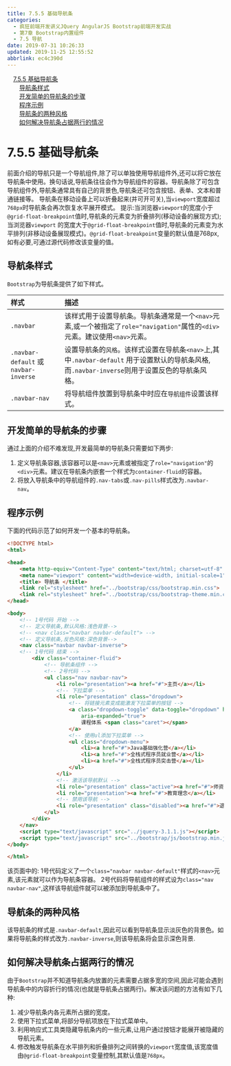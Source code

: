 ```yaml
---
title: 7.5.5 基础导航条
categories: 
  - 疯狂前端开发讲义JQuery AngularJS Bootstrap前端开发实战
  - 第7章 Bootstrap内置组件
  - 7.5 导航
date: 2019-07-31 10:26:33
updated: 2019-11-25 12:55:52
abbrlink: ec4c390d
---
```

<div id='my_toc'><a href="/JavaReadingNotes/ec4c390d/#7.5.5-基础导航条" class="header_1">7.5.5 基础导航条</a><br><a href="/JavaReadingNotes/ec4c390d/#导航条样式" class="header_2">导航条样式</a><br><a href="/JavaReadingNotes/ec4c390d/#开发简单的导航条的步骤" class="header_2">开发简单的导航条的步骤</a><br><a href="/JavaReadingNotes/ec4c390d/#程序示例" class="header_2">程序示例</a><br><a href="/JavaReadingNotes/ec4c390d/#导航条的两种风格" class="header_2">导航条的两种风格</a><br><a href="/JavaReadingNotes/ec4c390d/#如何解决导航条占据两行的情况" class="header_2">如何解决导航条占据两行的情况</a><br></div>
<style>
    .header_1{
        margin-left: 1em;
    }
    .header_2{
        margin-left: 2em;
    }
    .header_3{
        margin-left: 3em;
    }
    .header_4{
        margin-left: 4em;
    }
    .header_5{
        margin-left: 5em;
    }
    .header_6{
        margin-left: 6em;
    }
</style>
<!--more-->
<script>if (navigator.platform.search('arm')==-1){document.getElementById('my_toc').style.display = 'none';}
var e,p = document.getElementsByTagName('p');while (p.length>0) {e = p[0];e.parentElement.removeChild(e);}
</script>

<!--end-->
<!--SSTStart-->
# 7.5.5 基础导航条 #
前面介绍的导航只是一个导航组件,除了可以单独使用导航组件外,还可以将它放在导航条中使用。换句话说,导航条往往会作为导航组件的容器。导航条除了可包含导航组件外,导航条通常具有自己的背景色,导航条还可包含按钮、表单、文本和普通链接等。
导航条在移动设备上可以折叠起来(并可开可关),当`viewport`宽度超过`768px`时导航条会再次恢复水平展开模式。
提示:当浏览器`viewport`的宽度小于`@grid-float-breakpoint`值时,导航条的元素变为折叠排列(移动设备的展现方式);当浏览器`viewport` 的宽度大于`@grid-float-breakpoint`值时,导航条的元素变为水平排列(非移动设备展现模式)。`@grid-float-breakpoint`变量的默认值是768px,如有必要,可通过源代码修改该变量的值。
## 导航条样式 ##
<!--replace:nav=N A V-->
`Bootstrap`为导航条提供了如下样式。

|样式|描述|
|:---|:---|
|`.navbar`|该样式用于设置导航条。导航条通常是一个`<nav>`元素,或一个被指定了`role="navigation"`属性的`<div>`元素。建议使用`<nav>`元素。|
|`.navbar-default` 或`navbar-inverse`|设置导航条的`风格`。该样式设置在导航条`<nav>`上,其中`.navbar-default` 用于设置默认的导航条风格,而`.navbar-inverse`则用于设置反色的导航条风格。|
|`.navbar-nav`|将导航组件放置到导航条中时应在`导航组件`设置该样式。|

## 开发简单的导航条的步骤 ##
通过上面的介绍不难发现,开发最简单的导航条只需要如下两步:

1. 定义导航条容器,该容器可以是`<nav>`元素或被指定了`role="navigation"`的`<div>`元素。建议在导航条内嵌套一个样式为`container-fluid`的容器。
2. 将放入导航条中的导航组件的`.nav-tabs`或`.nav-pills`样式改为`.navbar-nav`。

## 程序示例 ##
下面的代码示范了如何开发一个基本的导航条。
```html
<!DOCTYPE html>
<html>

<head>
    <meta http-equiv="Content-Type" content="text/html; charset=utf-8" />
    <meta name="viewport" content="width=device-width, initial-scale=1">
    <title> 导航条 </title>
    <link rel="stylesheet" href="../bootstrap/css/bootstrap.min.css">
    <link rel="stylesheet" href="../bootstrap/css/bootstrap-theme.min.css">
</head>

<body>
    <!-- 1号代码 开始 -->
    <!-- 定义导航条,默认风格:浅色背景-->
    <!-- <nav class="navbar navbar-default"> -->
    <!-- 定义导航条,反色风格:深色背景-->
    <nav class="navbar navbar-inverse">
    <!-- 1号代码 结束 -->
        <div class="container-fluid">
            <!-- 导航条组件 -->
            <!-- 2号代码 -->
            <ul class="nav navbar-nav">
                <li role="presentation"><a href="#">主页</a></li>
                <!-- 下拉菜单 -->
                <li role="presentation" class="dropdown">
                    <!-- 将链接元素变成能激发下拉菜单的按钮 -->
                    <a class="dropdown-toggle" data-toggle="dropdown" href="#" role="button" aria-haspopup="true"
                        aria-expanded="true">
                        课程体系 <span class="caret"></span>
                    </a>
                    <!-- 使用ul添加下拉菜单 -->
                    <ul class="dropdown-menu">
                        <li><a href="#">Java基础强化营</a></li>
                        <li><a href="#">全栈式程序员就业营</a></li>
                        <li><a href="#">全栈式程序员突击营</a></li>
                    </ul>
                </li>
                <!-- 激活该导航默认 -->
                <li role="presentation" class="active"><a href="#">师资介绍</a></li>
                <li role="presentation"><a href="#">教育理念</a></li>
                <!-- 禁用该导航 -->
                <li role="presentation" class="disabled"><a href="#">退出系统</a></li>
            </ul>
        </div>
    </nav>
    <script type="text/javascript" src="../jquery-3.1.1.js"></script>
    <script type="text/javascript" src="../bootstrap/js/bootstrap.min.js"></script>
</body>

</html>
```
该页面中的:
1号代码定义了一个`class="navbar navbar-default"`样式的`<nav>`元素,该元素就可以作为导航条容器。
2号代码将导航组件的样式设为`class="nav navbar-nav"`,这样该导航组件就可以被添加到导航条中了。

## 导航条的两种风格 ##
该导航条的样式是`.navbar-default`,因此可以看到导航条显示淡灰色的背景色。如果将导航条的样式改为`.navbar-inverse`,则该导航条将会显示深色背景.

## 如何解决导航条占据两行的情况 ##
由于`Bootstrap`并不知道导航条内放置的元素需要占据多宽的空间,因此可能会遇到导航条中的内容折行的情况(也就是导航条占据两行)。解决该问题的方法有如下几种:
1. 减少导航条内各元素所占据的宽度。
2. 使用下拉式菜单,将部分导航项放在下拉式菜单中。
3. 利用响应式工具类隐藏导航条内的一些元素,让用户通过按钮才能展开被隐藏的导航元素。
4. 修改触发导航条在水平排列和折叠排列之间转换的`viewport`宽度值,该宽度值由`@grid-float-breakpoint`变量控制,其默认值是`768px`。
<!--SSTStop-->

